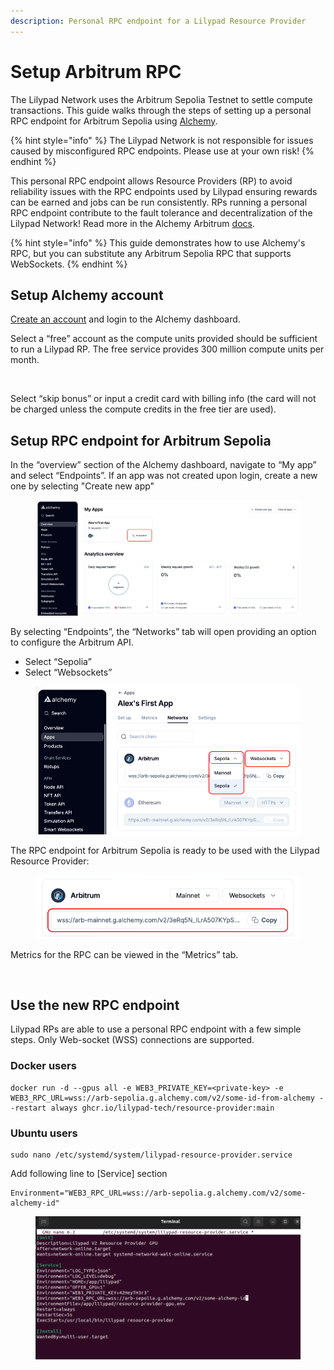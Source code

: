 ```yaml
---
description: Personal RPC endpoint for a Lilypad Resource Provider
---
```


# Setup Arbitrum RPC

The Lilypad Network uses the Arbitrum Sepolia Testnet to settle compute transactions. This guide walks through the steps of setting up a personal RPC endpoint for Arbitrum Sepolia using [Alchemy](https://www.alchemy.com/).

{% hint style="info" %}
The Lilypad Network is not responsible for issues caused by misconfigured RPC endpoints. Please use at your own risk!
{% endhint %}

This personal RPC endpoint allows Resource Providers (RP) to avoid reliability issues with the RPC endpoints used by Lilypad ensuring rewards can be earned and jobs can be run consistently. RPs running a personal RPC endpoint contribute to the fault tolerance and decentralization of the Lilypad Network! Read more in the Alchemy Arbitrum [docs](https://docs.alchemy.com/reference/arbitrum-api-quickstart).

{% hint style="info" %}
This guide demonstrates how to use Alchemy's RPC, but you can substitute any Arbitrum Sepolia RPC that supports WebSockets.
{% endhint %}

## Setup Alchemy account

[Create an account](https://dashboard.alchemy.com/) and login to the Alchemy dashboard.

Select a “free” account as the compute units provided should be sufficient to run a Lilypad RP. The free service provides 300 million compute units per month.

<figure><img src="../.gitbook/assets/Screenshot 2024-09-17 at 10.39.32 AM.png" alt=""><figcaption></figcaption></figure>

Select “skip bonus” or input a credit card with billing info (the card will not be charged unless the compute credits in the free tier are used).

## Setup RPC endpoint for Arbitrum Sepolia

In the “overview” section of the Alchemy dashboard, navigate to “My app” and select “Endpoints”. If an app was not created upon login, create a new one by selecting "Create new app"

<figure><img src="../.gitbook/assets/alchemy1-1.png" alt=""><figcaption></figcaption></figure>

By selecting “Endpoints”, the “Networks” tab will open providing an option to configure the Arbitrum API.

* Select “Sepolia”
* Select “Websockets”

<figure><img src="../.gitbook/assets/alchemy1.png" alt=""><figcaption></figcaption></figure>

The RPC endpoint for Arbitrum Sepolia is ready to be used with the Lilypad Resource Provider:

<figure><img src="../.gitbook/assets/alchemy3.png" alt=""><figcaption></figcaption></figure>

Metrics for the RPC can be viewed in the “Metrics” tab.

<figure><img src="../.gitbook/assets/Screenshot 2024-09-17 at 11.00.45 AM.png" alt=""><figcaption></figcaption></figure>

## Use the new RPC endpoint

Lilypad RPs are able to use a personal RPC endpoint with a few simple steps. Only Web-socket (WSS) connections are supported.

### **Docker users**

```
docker run -d --gpus all -e WEB3_PRIVATE_KEY=<private-key> -e WEB3_RPC_URL=wss://arb-sepolia.g.alchemy.com/v2/some-id-from-alchemy --restart always ghcr.io/lilypad-tech/resource-provider:main
```

### **Ubuntu users**

```
sudo nano /etc/systemd/system/lilypad-resource-provider.service
```

Add following line to \[Service] section

```
Environment="WEB3_RPC_URL=wss://arb-sepolia.g.alchemy.com/v2/some-alchemy-id"
```

<figure><img src="../.gitbook/assets/image (26).png" alt=""><figcaption></figcaption></figure>
